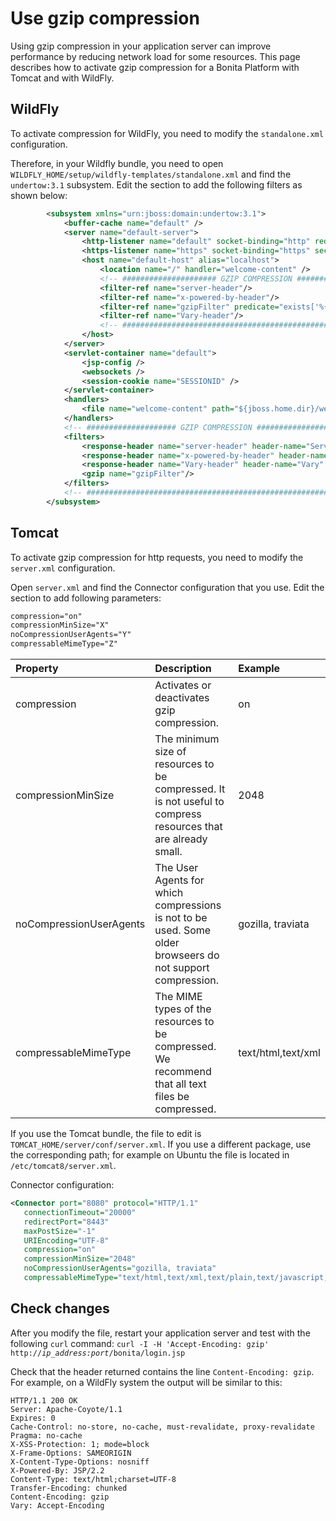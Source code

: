 # Use gzip compression

Using gzip compression in your application server can improve performance by reducing network load for some resources. This page describes how to activate gzip compression for a Bonita Platform with Tomcat and with WildFly.

## WildFly

To activate compression for WildFly, you need to modify the `standalone.xml` configuration.

Therefore, in your Wildfly bundle, you need to open `WILDFLY_HOME/setup/wildfly-templates/standalone.xml` and find the `undertow:3.1` subsystem. Edit the section to add the following filters as shown below:

```xml
        <subsystem xmlns="urn:jboss:domain:undertow:3.1">
            <buffer-cache name="default" />
            <server name="default-server">
                <http-listener name="default" socket-binding="http" redirect-socket="https" enable-http2="true" max-post-size="104857600" />
                <https-listener name="https" socket-binding="https" security-realm="ApplicationRealm" enable-http2="true" />
                <host name="default-host" alias="localhost">
                    <location name="/" handler="welcome-content" />
                    <!-- ##################### GZIP COMPRESSION ################# -->
                    <filter-ref name="server-header"/>
                    <filter-ref name="x-powered-by-header"/>
                    <filter-ref name="gzipFilter" predicate="exists['%{o,Content-Type}'] and regex[pattern='(?:application/javascript|text/css|text/html|text/xml|application/json)(;.*)?', value=%{o,Content-Type}, full-match=true]"/>
                    <filter-ref name="Vary-header"/>
                    <!-- ######################################################## -->
                </host>
            </server>
            <servlet-container name="default">
                <jsp-config />
                <websockets />
                <session-cookie name="SESSIONID" />
            </servlet-container>
            <handlers>
                <file name="welcome-content" path="${jboss.home.dir}/welcome-content" />
            </handlers>
            <!-- #################### GZIP COMPRESSION ################### -->
            <filters>
                <response-header name="server-header" header-name="Server" header-value="WildFly/10"/>
                <response-header name="x-powered-by-header" header-name="X-Powered-By" header-value="Undertow/1"/>
                <response-header name="Vary-header" header-name="Vary" header-value="Accept-Encoding"/>
                <gzip name="gzipFilter"/>
            </filters>
            <!-- ######################################################### -->
        </subsystem>
```

## Tomcat

To activate gzip compression for http requests, you need to modify the `server.xml` configuration. 

Open `server.xml` and find the Connector configuration that you use. Edit the section to add following parameters:

```xml
compression="on"
compressionMinSize="X"
noCompressionUserAgents="Y"
compressableMimeType="Z"
```
| Property | Description | Example |
|:-|:-|:-|
| compression | Activates or deactivates gzip compression. | on |
| compressionMinSize | The minimum size of resources to be compressed. It is not useful to compress resources that are already small. | 2048 |
| noCompressionUserAgents | The User Agents for which compressions is not to be used. Some older browseers do not support compression. | gozilla, traviata |
| compressableMimeType | The MIME types of the resources to be compressed. We recommend that all text files be compressed. | text/html,text/xml |

If you use the Tomcat bundle, the file to edit is `TOMCAT_HOME/server/conf/server.xml`.
If you use a different package, use the corresponding path; for example on Ubuntu the file is located in `/etc/tomcat8/server.xml`.

Connector configuration:
```xml
<Connector port="8080" protocol="HTTP/1.1"
   connectionTimeout="20000"
   redirectPort="8443"
   maxPostSize="-1"
   URIEncoding="UTF-8"
   compression="on"
   compressionMinSize="2048"
   noCompressionUserAgents="gozilla, traviata"
   compressableMimeType="text/html,text/xml,text/plain,text/javascript,text/css"></Connector>
```

## Check changes

After you modify the file, restart your application server and test with the following `curl` command:
`curl -I -H 'Accept-Encoding: gzip' http://`_`ip_address:port`_`/bonita/login.jsp`

Check that the header returned contains the line `Content-Encoding: gzip`. For example, on a WildFly system the output will be similar to this:
```
HTTP/1.1 200 OK
Server: Apache-Coyote/1.1
Expires: 0
Cache-Control: no-store, no-cache, must-revalidate, proxy-revalidate
Pragma: no-cache
X-XSS-Protection: 1; mode=block
X-Frame-Options: SAMEORIGIN
X-Content-Type-Options: nosniff
X-Powered-By: JSP/2.2
Content-Type: text/html;charset=UTF-8
Transfer-Encoding: chunked
Content-Encoding: gzip
Vary: Accept-Encoding
```
